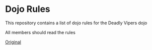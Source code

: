 Dojo Rules
==========

This repository contains a list of dojo rules for the Deadly Vipers dojo

All members should read the rules

[Original](https://github.com/deadlyvipers)
